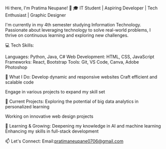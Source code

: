 Hi there, I'm Pratima Neupane! 👋
🎓 IT Student | Aspiring Developer | Tech Enthusiast | Graphic Designer

I'm currently in my 4th semester studying Information Technology. Passionate about leveraging technology to solve real-world problems, I thrive on continuous learning and exploring new challenges.

💻 Tech Skills:

Languages: Python, Java, C#
Web Development: HTML, CSS, JavaScript
Frameworks: React, Bootstrap
Tools: Git, VS Code, Canva, Adobe Photoshop

🌟 What I Do:
Develop dynamic and responsive websites
Craft efficient and scalable code

Engage in various projects to expand my skill set

🔭 Current Projects:
Exploring the potential of big data analytics in personalized learning

Working on innovative web design projects

🌱 Learning & Growing:
Deepening my knowledge in AI and machine learning
Enhancing my skills in full-stack development

📫 Let's Connect:
Email:pratimaneupane0706@gmail.com
